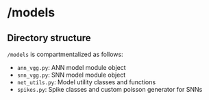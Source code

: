 # /models

## Directory structure

`/models` is compartmentalized as follows:

- `ann_vgg.py`: ANN model module object
- `snn_vgg.py`: SNN model module object
- `net_utils.py`: Model utility classes and functions
- `spikes.py`: Spike classes and custom poisson generator for SNNs